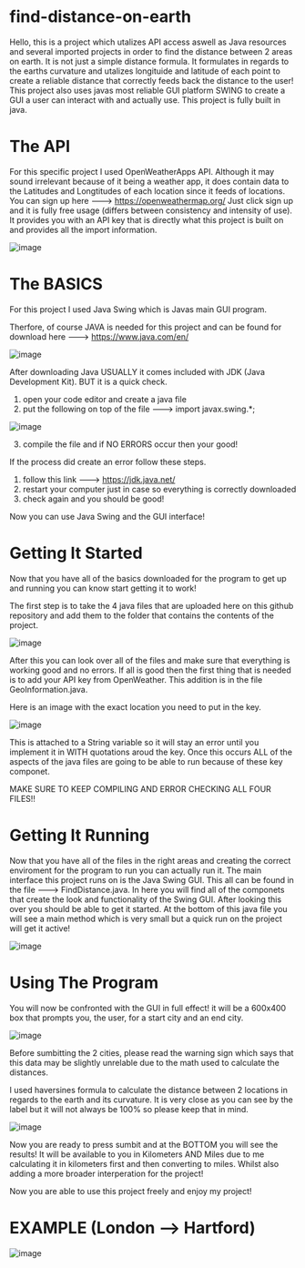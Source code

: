 # find-distance-on-earth

Hello, this is a project which utalizes API access aswell as Java resources and several imported projects in order to find the distance 
between 2 areas on earth. It is not just a simple distance formula. It formulates in regards to the earths curvature and utalizes longituide
and latitude of each point to create a reliable distance that correctly feeds back the distance to the user! This project also uses
javas most reliable GUI platform SWING to create a GUI a user can interact with and actually use. This project is fully built in java.

# The API

For this specific project I used OpenWeatherApps API. Although it may sound irrelevant because of it being a weather app, it does contain data 
to the Latitudes and Longtitudes of each location since it feeds of locations. You can sign up here ---> https://openweathermap.org/ 
Just click sign up and it is fully free usage (differs between consistency and intensity of use). It provides you with an API key that is directly
what this project is built on and provides all the import information.

![image](https://github.com/emiliofigueroa1/find-distance-on-earth/assets/157066769/686f3c72-f86e-4ee5-8c6d-2d2505c3f8b4)

# The BASICS

For this project I used Java Swing which is Javas main GUI program.

Therfore, of course JAVA is needed for this project and can be found for download 
here ---> https://www.java.com/en/

![image](https://github.com/emiliofigueroa1/find-distance-on-earth/assets/157066769/9fbff34a-2be0-4c91-824b-2a17d95f59c0)

After downloading Java USUALLY it comes included with JDK (Java Development Kit). BUT it is a quick check.

1) open your code editor and create a java file
2) put the following on top of the file ---> import javax.swing.*;

![image](https://github.com/emiliofigueroa1/find-distance-on-earth/assets/157066769/b5d7f2be-2eb8-4278-b548-b2308c28ba26)

3) compile the file and if NO ERRORS occur then your good!

If the process did create an error follow these steps.

1) follow this link ---> https://jdk.java.net/
2) restart your computer just in case so everything is correctly downloaded
3) check again and you should be good!

Now you can use Java Swing and the GUI interface!

# Getting It Started

Now that you have all of the basics downloaded for the program to get up and running you can know start getting it to work!

The first step is to take the 4 java files that are uploaded here on this github repository and add them to the folder that
contains the contents of the project.

![image](https://github.com/emiliofigueroa1/find-distance-on-earth/assets/157066769/8944bf59-611d-48de-881e-396cdc1b8f23)

After this you can look over all of the files and make sure that everything is working good and no errors.
If all is good then the first thing that is needed is to add your API key from OpenWeather. This addition is in the file
GeoInformation.java. 

Here is an image with the exact location you need to put in the key.

![image](https://github.com/emiliofigueroa1/find-distance-on-earth/assets/157066769/f0b23f81-8869-454a-bea0-bf781d57b3ff)

This is attached to a String variable so it will stay an error until you implement it in WITH quotations aroud the key.
Once this occurs ALL of the aspects of the java files are going to be able to run because of these key componet.

MAKE SURE TO KEEP COMPILING AND ERROR CHECKING ALL FOUR FILES!!

# Getting It Running

Now that you have all of the files in the right areas and creating the correct enviroment for the program to run you can actually run it.
The main interface this project runs on is the Java Swing GUI. This all can be found in the file ---> FindDistance.java. In here you will
find all of the componets that create the look and functionality of the Swing GUI. After looking this over you should be able to get it started.
At the bottom of this java file you will see a main method which is very small but a quick run on the project will get it active!

![image](https://github.com/emiliofigueroa1/find-distance-on-earth/assets/157066769/662cd295-479b-4031-a5a3-e42a5c8d52f8)

# Using The Program

You will now be confronted with the GUI in full effect! it will be a 600x400 box that prompts you, the user, for a start city and an end city.

![image](https://github.com/emiliofigueroa1/find-distance-on-earth/assets/157066769/37b24a9e-39e4-49da-86a2-e3eedb631768)

Before sumbitting the 2 cities, please read the warning sign which says that this data may be slightly unrelable due to the math used to calculate the distances.

I used haversines formula to calculate the distance between 2 locations in regards to the earth and its curvature. It is very close as you can see by the label 
but it will not always be 100% so please keep that in mind.

![image](https://github.com/emiliofigueroa1/find-distance-on-earth/assets/157066769/90a4b5ee-624b-4c42-8921-24106d1bcbb0)

Now you are ready to press sumbit and at the BOTTOM you will see the results! 
It will be available to you in Kilometers AND Miles due to me calculating it in kilometers first and then converting to miles.
Whilst also adding a more broader interperation for the project!


Now you are able to use this project freely and enjoy my project!

# EXAMPLE (London --> Hartford)

![image](https://github.com/emiliofigueroa1/find-distance-on-earth/assets/157066769/41579de0-c01d-4aa3-99b0-8a7e2e285c03)




